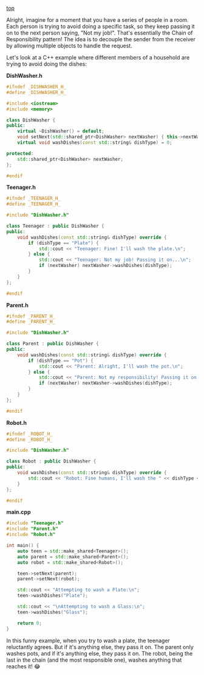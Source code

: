 [top](./README.md)

Alright, imagine for a moment that you have a series of people in a room. Each person is trying to avoid doing a specific task, so they keep passing it on to the next person saying, "Not my job!". That's essentially the Chain of Responsibility pattern! The idea is to decouple the sender from the receiver by allowing multiple objects to handle the request.

Let's look at a C++ example where different members of a household are trying to avoid doing the dishes:

**DishWasher.h**
```cpp
#ifndef _DISHWASHER_H_
#define _DISHWASHER_H_

#include <iostream>
#include <memory>

class DishWasher {
public:
    virtual ~DishWasher() = default;
    void setNext(std::shared_ptr<DishWasher> nextWasher) { this->nextWasher = nextWasher; }
    virtual void washDishes(const std::string& dishType) = 0;

protected:
    std::shared_ptr<DishWasher> nextWasher;
};

#endif
```

**Teenager.h**
```cpp
#ifndef _TEENAGER_H_
#define _TEENAGER_H_

#include "DishWasher.h"

class Teenager : public DishWasher {
public:
    void washDishes(const std::string& dishType) override {
        if (dishType == "Plate") {
            std::cout << "Teenager: Fine! I'll wash the plate.\n";
        } else {
            std::cout << "Teenager: Not my job! Passing it on...\n";
            if (nextWasher) nextWasher->washDishes(dishType);
        }
    }
};

#endif
```

**Parent.h**
```cpp
#ifndef _PARENT_H_
#define _PARENT_H_

#include "DishWasher.h"

class Parent : public DishWasher {
public:
    void washDishes(const std::string& dishType) override {
        if (dishType == "Pot") {
            std::cout << "Parent: Alright, I'll wash the pot.\n";
        } else {
            std::cout << "Parent: Not my responsibility! Passing it on...\n";
            if (nextWasher) nextWasher->washDishes(dishType);
        }
    }
};

#endif
```

**Robot.h**
```cpp
#ifndef _ROBOT_H_
#define _ROBOT_H_

#include "DishWasher.h"

class Robot : public DishWasher {
public:
    void washDishes(const std::string& dishType) override {
        std::cout << "Robot: Fine humans, I'll wash the " << dishType << ".\n";
    }
};

#endif
```

**main.cpp**
```cpp
#include "Teenager.h"
#include "Parent.h"
#include "Robot.h"

int main() {
    auto teen = std::make_shared<Teenager>();
    auto parent = std::make_shared<Parent>();
    auto robot = std::make_shared<Robot>();

    teen->setNext(parent);
    parent->setNext(robot);

    std::cout << "Attempting to wash a Plate:\n";
    teen->washDishes("Plate");

    std::cout << "\nAttempting to wash a Glass:\n";
    teen->washDishes("Glass");

    return 0;
}
```

In this funny example, when you try to wash a plate, the teenager reluctantly agrees. But if it's anything else, they pass it on. The parent only washes pots, and if it's anything else, they pass it on. The robot, being the last in the chain (and the most responsible one), washes anything that reaches it! 😂

